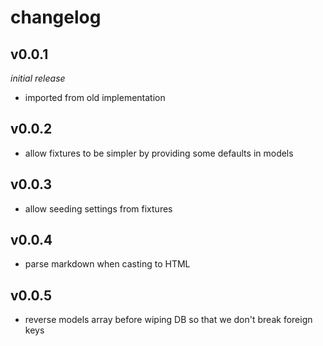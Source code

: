 # changelog

## v0.0.1

_initial release_

* imported from old implementation

## v0.0.2

* allow fixtures to be simpler by providing some defaults in models

## v0.0.3

* allow seeding settings from fixtures

## v0.0.4

* parse markdown when casting to HTML

## v0.0.5

* reverse models array before wiping DB so that we don't break foreign keys
